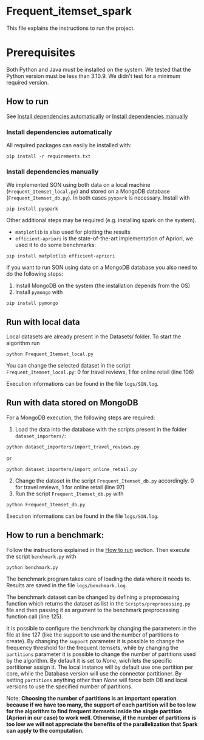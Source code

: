 # Frequent_itemset_spark
This file explains the instructions to run the project.
# Prerequisites
Both Python and Java must be installed on the system.
We tested that the Python version must be less than 3.10.9. We didn't test for a minimum required version.

## How to run
See [Install dependencies automatically](#install-dependencies-automatically) or [Install dependencies manually](#install-dependencies-manually)
### Install dependencies automatically
All required packages can easily be installed with:
```shell
pip install -r requirements.txt
```

### Install dependencies manually
We implemented SON using both data on a local machine (`Frequent_Itemset_local.py`) and stored on a MongoDB database (`Frequent_Itemset_db.py`).
In both cases `pyspark` is necessary. Install with
```shell
pip install pyspark
```
Other additional steps may be required (e.g. installing spark on the system).
 - `matplotlib` is also used for plotting the results
 - `efficient-apriori` is the state-of-the-art implementation of Apriori, we used it to do some benchmarks:
```shell
pip install matplotlib efficient-apriori
```

If you want to run SON using data on a MongoDB database you also need to do the following steps:
1. Install MongoDB on the system (the installation depends from the OS)
2. Install `pymongo` with
```shell
pip install pymongo
```

## Run with local data
Local datasets are already present in the Datasets/ folder. To start the algorithm run
```shell
python Frequent_Itemset_local.py
```
You can change the selected dataset in the script `Frequent_Itemset_local.py`: 0 for travel reviews, 1 for online retail (line 106)

Execution informations can be found in the file `logs/SON.log`.

## Run with data stored on MongoDB
For a MongoDB execution, the following steps are required:
1. Load the data into the database with the scripts present in the folder `dataset_importers/`:
```shell
python dataset_importers/import_travel_reviews.py
```
or
```shell
python dataset_importers/import_online_retail.py
```
2. Change the dataset in the script `Frequent_Itemset_db.py` accordingly. 0 for travel reviews, 1 for online retail (line 97)
3. Run the script `Frequent_Itemset_db.py` with
```shell
python Frequent_Itemset_db.py
```

Execution informations can be found in the file `logs/SON.log`.

## How to run a benchmark:
Follow the instructions explained in the [How to run](#how-to-run) section.
Then execute the script `benchmark.py` with
```shell
python benchmark.py
```

The benchmark program takes care of loading the data where it needs to.
Results are saved in the file `logs/benchmark.log`.

The benchmark dataset can be changed by defining a preprocessing function which returns the dataset as list in the `Scripts/preprocessing.py` file and then passing it as argument to the benchmark preprocessing function call (line 125).

It is possible to configure the benchmark by changing the parameters in the file at line 127 (like the support to use and the number of partitions to create).
By changing the `support` parameter it is possible to change the frequency threshold for the frequent itemsets, while by changing the `partitions` parameter it is possible to change the number of partitions used by the algorithm. By default it is set to *None*, wich lets the specific
partitioner assign it. The local instance will by default use one partition per core, while the Database version will use the connector partitioner.
By setting `partitions` anything other than *None* will force both DB and local versions to use the specified number of partitions.

Note: **Choosing the number of partitions is an important operation because if we have too many, the support of each partition will be too low for the algorithm to find frequent itemsets inside the single partition (Apriori in our case) to work well. Otherwise, if the number of partitions is too low we will not appreciate the benefits of the parallelization that Spark can apply to the computation.**
